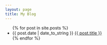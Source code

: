 ```yaml
---
layout: page
title: My Blog
---
```

<ul class="pots">
	{% for post in site.posts %}
		<li>{{ post.date | date_to_string }} <a href = "{{ BASE_PATH }}{{ post.url }}">{{ post.title }}</a></li>
	{% endfor %}
</ul>